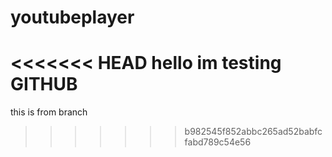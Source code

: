 # youtubeplayer
<<<<<<< HEAD
hello im testing GITHUB
=======

this is from branch
>>>>>>> b982545f852abbc265ad52babfcfabd789c54e56
